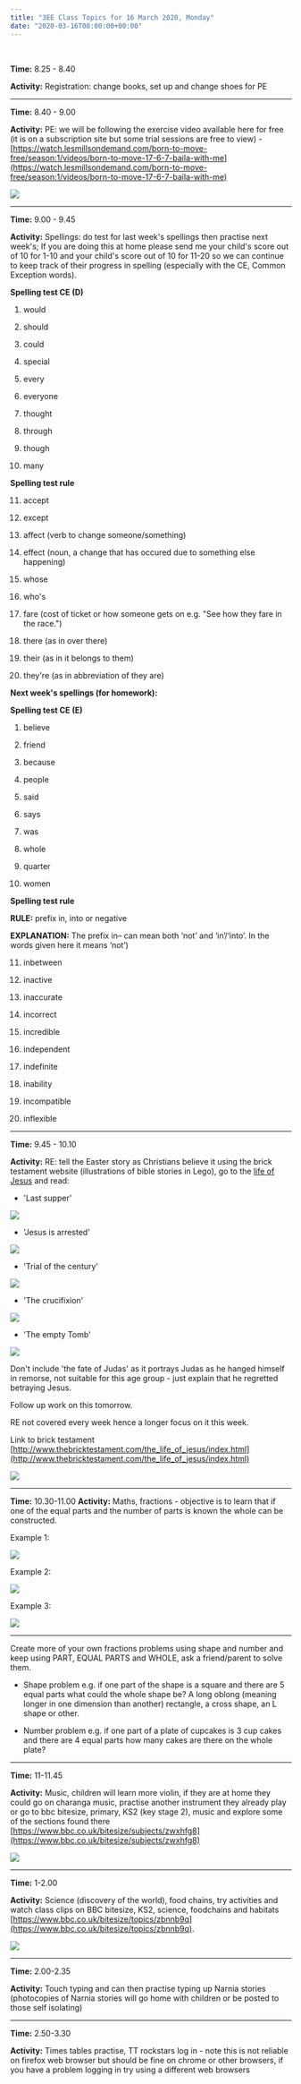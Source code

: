 ```yaml
---
title: "3EE Class Topics for 16 March 2020, Monday"
date: "2020-03-16T08:00:00+00:00"
---
```


&nbsp;

**Time:** 8.25 - 8.40

**Activity:** Registration: change books, set up and change shoes for PE

<hr>

**Time:** 8.40 - 9.00

**Activity:** PE: we will be following the exercise video available here for free (it is on a subscription site but some trial sessions are free to view) - [https://watch.lesmillsondemand.com/born-to-move-free/season:1/videos/born-to-move-17-6-7-baila-with-me](https://watch.lesmillsondemand.com/born-to-move-free/season:1/videos/born-to-move-17-6-7-baila-with-me)

[![](/images/bornToMove.png)](https://watch.lesmillsondemand.com/born-to-move-free/season:1/videos/born-to-move-17-6-7-baila-with-me")

<hr>

**Time:** 9.00 - 9.45

**Activity:** Spellings: do test for last week's spellings then practise next week's; If you are doing this at home please send me your child's score out of 10 for 1-10 and your child's score out of 10 for 11-20 so we can continue to keep track of their progress in spelling (especially with the CE, Common Exception words).

**Spelling test CE (D)**
1. would

2. should

3. could

4. special

5. every

6. everyone

7. thought

8. through

9. though

10. many

**Spelling test rule**

11. accept

12. except

13. affect (verb to change someone/something)

14. effect (noun, a change that has occured due to something else happening)

15. whose

16. who's

17. fare (cost of ticket or how someone gets on e.g. "See how they fare in the race.")

18. there (as in over there)

19. their (as in it belongs to them)

20. they're (as in abbreviation of they are)

**Next week's spellings (for homework):**

**Spelling test CE (E)**

1. believe 

2. friend 

3. because 

4. people 

5. said 

6. says 

7. was 

8. whole 

9. quarter 

10. women

**Spelling test rule** 

**RULE:** prefix in, into or negative

**EXPLANATION:** The prefix in– can mean both ‘not’ and ‘in’/‘into’. In the words given here it means ‘not’) 

11. inbetween

12. inactive

13. inaccurate

14. incorrect

15. incredible

16. independent

17. indefinite

18. inability

19. incompatible

20. inflexible

<hr>

**Time:** 9.45 - 10.10

**Activity:** RE: tell the Easter story as Christians believe it using the brick testament website (illustrations of bible stories in Lego), go to the [life of Jesus](http://www.thebricktestament.com/the_life_of_jesus/index.html) and read:

* 'Last supper'

[![](/images/mt26_20.jpg)](http://www.bricktestament.com/the_life_of_jesus/the_last_supper/mt26_17.html)

* 'Jesus is arrested'

[![](/images/jn18_12pmk14_50.jpg)](http://www.bricktestament.com/the_life_of_jesus/jesus_is_arrested/lk22_39.html)

* 'Trial of the century'

[![](/images/lk23_09.jpg)](http://www.bricktestament.com/the_life_of_jesus/trial_of_the_century/jn18_13p19.html)

* 'The crucifixion' 

[![](/images/lk23_44-45.jpg)](http://www.bricktestament.com/the_life_of_jesus/the_crucifixion/mt27_27p29-30.html)

* 'The empty Tomb'

[![](/images/jn20_14.jpg)](http://www.bricktestament.com/the_life_of_jesus/the_empty_tomb/jn20_01.html)

Don't include 'the fate of Judas' as it portrays Judas as he hanged himself in remorse, not suitable for this age group - just explain that he regretted betraying Jesus.

Follow up work on this tomorrow.

RE not covered every week hence a longer focus on it this week. 

Link to brick testament [http://www.thebricktestament.com/the_life_of_jesus/index.html](http://www.thebricktestament.com/the_life_of_jesus/index.html)

[![](/images/brickTestament.png)](http://www.thebricktestament.com/the_life_of_jesus/index.html)

<hr>

**Time:** 10.30-11.00 
**Activity:** Maths, fractions - objective is to learn that if one of the equal parts and the number of parts is known the whole can be constructed.

Example 1:

![](/images/fractions1.png)


Example 2:

![](/images/fractions2.png)


Example 3:

![](/images/fractions3.png)

<hr>

Create more of your own fractions problems using shape and number and keep using PART, EQUAL PARTS and WHOLE, ask a friend/parent to solve them. 

* Shape problem e.g. if one part of the shape is a square and there are 5 equal parts what could the whole shape be? A long oblong (meaning longer in one dimension than another) rectangle, a cross shape, an L shape or other. 

* Number problem e.g. if one part of a plate of cupcakes is 3 cup cakes and there are 4 equal parts how many cakes are there on the whole plate?

<hr>

**Time:** 11-11.45

**Activity:** Music, children will learn more violin, if they are at home they could go on charanga music, practise another instrument they already play or go to bbc bitesize, primary, KS2 (key stage 2), music and explore some of the sections found there [https://www.bbc.co.uk/bitesize/subjects/zwxhfg8](https://www.bbc.co.uk/bitesize/subjects/zwxhfg8)

[![](/images/bitesizeMusic.png)](https://www.bbc.co.uk/bitesize/subjects/zwxhfg8)

<hr>

**Time:** 1-2.00 

**Activity:** Science (discovery of the world), food chains, try activities and watch class clips on BBC bitesize, KS2, science, foodchains and habitats [https://www.bbc.co.uk/bitesize/topics/zbnnb9q](https://www.bbc.co.uk/bitesize/topics/zbnnb9q).

[![](/images/bitesizeFoodChains.png)](https://www.bbc.co.uk/bitesize/topics/zbnnb9q)

<hr>

**Time:** 2.00-2.35 

**Activity:** Touch typing and can then practise typing up Narnia stories (photocopies of Narnia stories will go home with children or be posted to those self isolating)

<hr>

**Time:** 2.50-3.30 

**Activity:** Times tables practise, TT rockstars log in - note this is not reliable on firefox web browser but should be fine on chrome or other browsers, if you have a problem logging in try using a different web browsers

